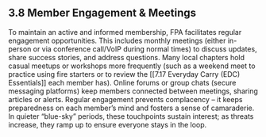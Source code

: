 ## 3.8 Member Engagement & Meetings

To maintain an active and informed membership, FPA facilitates regular engagement opportunities. This includes monthly meetings (either in-person or via conference call/VoIP during normal times) to discuss updates, share success stories, and address questions. Many local chapters hold casual meetups or workshops more frequently (such as a weekend meet to practice using fire starters or to review the [[7.17 Everyday Carry (EDC) Essentials]] each member has). Online forums or group chats (secure messaging platforms) keep members connected between meetings, sharing articles or alerts. Regular engagement prevents complacency – it keeps preparedness on each member’s mind and fosters a sense of camaraderie. In quieter “blue-sky” periods, these touchpoints sustain interest; as threats increase, they ramp up to ensure everyone stays in the loop.
